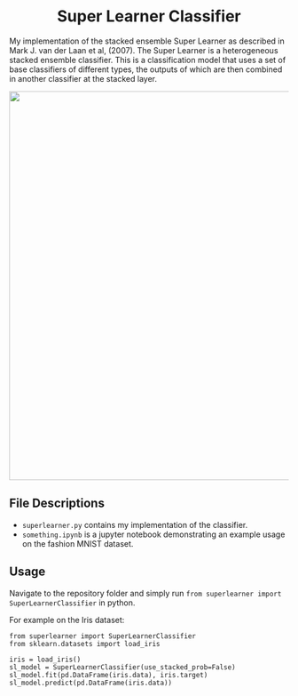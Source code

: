 <div align='center'>
  
# Super Learner Classifier
</div>

My implementation of the stacked ensemble Super Learner as described in Mark J. van der Laan et al, (2007). The Super Learner is a heterogeneous stacked ensemble classifier. This is a classification model that uses a set of base classifiers of different types, the outputs of which are then combined in another classifier at the stacked layer.

<p align="center">
<img src="https://github.com/alanjeffares/super_learner/blob/master/fig1.png"  width="700">
</p>

## File Descriptions
* `superlearner.py` contains my implementation of the classifier.
* `something.ipynb` is a jupyter notebook demonstrating an example usage on the fashion MNIST dataset.

## Usage
Navigate to the repository folder and simply run `from superlearner import SuperLearnerClassifier` in python.

For example on the Iris dataset:
```
from superlearner import SuperLearnerClassifier
from sklearn.datasets import load_iris

iris = load_iris()
sl_model = SuperLearnerClassifier(use_stacked_prob=False)
sl_model.fit(pd.DataFrame(iris.data), iris.target)
sl_model.predict(pd.DataFrame(iris.data))
```

